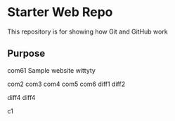 # Starter Web Repo

This repository is for showing how Git and GitHub work

## Purpose
com61
Sample website wittyty

com2
com3
com4
com5
com6
diff1
diff2

diff4
diff4

c1